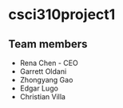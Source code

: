 # csci310project1

## Team members ##
* Rena Chen - CEO
* Garrett Oldani
* Zhongyang Gao
* Edgar Lugo
* Christian Villa
